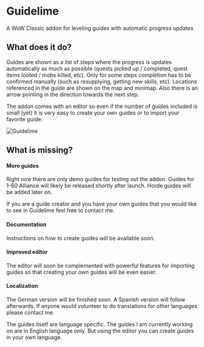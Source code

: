 # Guidelime

A WoW Classic addon for leveling guides with automatic progress updates

## What does it do?

Guides are shown as a list of steps where the progress is updates automatically as much as possible (quests picked up / completed, quest 
items looted / mobs killed, etc). Only for some steps completion has to be confirmed manually (such as resupplying, getting new skills, etc). 
Locations referenced in the guide are shown on the map and minimap. Also there is an arrow pointing in the direction towards the next step.

The addon comes with an editor so even if the number of guides included is small (yet) it is very easy to create your own guides or to import
your favorite guide.

<img src="https://i.imgur.com/6aCB623.png" alt="Guidelime"/>

## What is missing?

#### More guides

Right now there are only demo guides for testing out the addon. Guides for 1-60 Alliance will likely be released shortly after launch. Horde
guides will be added later on.

If you are a guide creator and you have your own guides that you would like to see in Guidelime feel free to contact me.

#### Documentation

Instructions on how to create guides will be available soon.

#### Improved editor

The editor will soon be complemented with powerful features for importing guides so that creating your own guides will be even easier.

#### Localization

The German version will be finished soon. A Spanish version will follow afterwards. If anyone would volunteer to do translations for other languages please contact me.

The guides itself are language specific. The guides I am currently working on are in English language only. But using the editor you can create guides in your own language.

